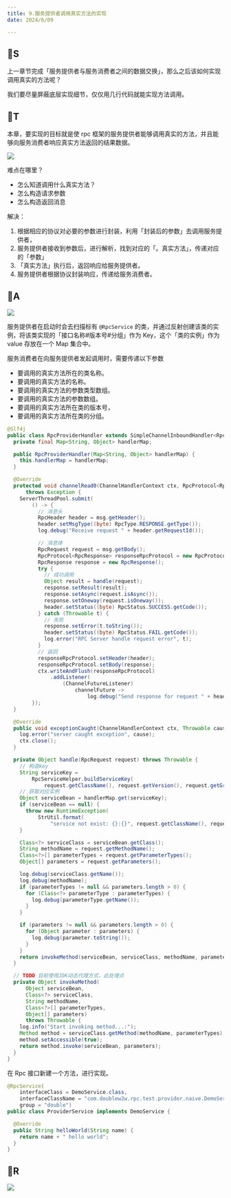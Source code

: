 ```yaml
---
title: 9.服务提供者调用真实方法的实现
date: 2024/6/09

---
```


## 🍈S

上一章节完成「服务提供者与服务消费者之间的数据交换」，那么之后该如何实现调用真实的方法呢？

我们要尽量屏蔽底层实现细节，仅仅用几行代码就能实现方法调用。

## 🍈T

本章，要实现的目标就是使 rpc 框架的服务提供者能够调用真实的方法，并且能够向服务消费者响应真实方法返回的结果数据。

<img src="https://doublew2w-myblogimages.oss-cn-hangzhou.aliyuncs.com/img/202406090035677.png"/>

难点在哪里？

- 怎么知道调用什么真实方法？
- 怎么构造请求参数
- 怎么构造返回消息

解决：

1. 根据相应的协议对必要的参数进行封装，利用「封装后的参数」去调用服务提供者，
2. 服务提供者接收到参数后，进行解析，找到对应的「。真实方法」，传递对应的「参数」
3. 「真实方法」执行后，返回响应给服务提供者。
4. 服务提供者根据协议封装响应，传递给服务消费者。

## 🍈A

<img src="https://doublew2w-myblogimages.oss-cn-hangzhou.aliyuncs.com/img/202406090043993.png"/>

服务提供者在启动时会去扫描标有 `@RpcService` 的类，并通过反射创建该类的实例，将该类实现的「接口名称#版本号#分组」作为 Key，这个「类的实例」作为 value 存放在一个 Map 集合中。



服务消费者在向服务提供者发起调用时，需要传递以下参数

- 要调用的真实方法所在的类名称。
- 要调用的真实方法的名称。
- 要调用的真实方法的参数类型数组。
- 要调用的真实方法的参数数组。
- 要调用的真实方法所在类的版本号，
- 要调用的真实方法所在类的分组。



```java
@Slf4j
public class RpcProviderHandler extends SimpleChannelInboundHandler<RpcProtocol<RpcRequest>> {
  private final Map<String, Object> handlerMap;

  public RpcProviderHandler(Map<String, Object> handlerMap) {
    this.handlerMap = handlerMap;
  }

  @Override
  protected void channelRead0(ChannelHandlerContext ctx, RpcProtocol<RpcRequest> msg)
      throws Exception {
    ServerThreadPool.submit(
        () -> {
          // 消息头
          RpcHeader header = msg.getHeader();
          header.setMsgType((byte) RpcType.RESPONSE.getType());
          log.debug("Receive request " + header.getRequestId());

          // 消息体
          RpcRequest request = msg.getBody();
          RpcProtocol<RpcResponse> responseRpcProtocol = new RpcProtocol<>();
          RpcResponse response = new RpcResponse();
          try {
            // 成功调用
            Object result = handle(request);
            response.setResult(result);
            response.setAsync(request.isAsync());
            response.setOneway(request.isOneway());
            header.setStatus((byte) RpcStatus.SUCCESS.getCode());
          } catch (Throwable t) {
            // 失败
            response.setError(t.toString());
            header.setStatus((byte) RpcStatus.FAIL.getCode());
            log.error("RPC Server handle request error", t);
          }
          // 返回
          responseRpcProtocol.setHeader(header);
          responseRpcProtocol.setBody(response);
          ctx.writeAndFlush(responseRpcProtocol)
              .addListener(
                  (ChannelFutureListener)
                      channelFuture ->
                          log.debug("Send response for request " + header.getRequestId()));
        });
  }

  @Override
  public void exceptionCaught(ChannelHandlerContext ctx, Throwable cause) throws Exception {
    log.error("server caught exception", cause);
    ctx.close();
  }

  private Object handle(RpcRequest request) throws Throwable {
    // 构造key
    String serviceKey =
        RpcServiceHelper.buildServiceKey(
            request.getClassName(), request.getVersion(), request.getGroup());
    // 获取对应实例
    Object serviceBean = handlerMap.get(serviceKey);
    if (serviceBean == null) {
      throw new RuntimeException(
          StrUtil.format(
              "service not exist: {}:{}", request.getClassName(), request.getMethodName()));
    }

    Class<?> serviceClass = serviceBean.getClass();
    String methodName = request.getMethodName();
    Class<?>[] parameterTypes = request.getParameterTypes();
    Object[] parameters = request.getParameters();

    log.debug(serviceClass.getName());
    log.debug(methodName);
    if (parameterTypes != null && parameters.length > 0) {
      for (Class<?> parameterType : parameterTypes) {
        log.debug(parameterType.getName());
      }
    }

    if (parameters != null && parameters.length > 0) {
      for (Object parameter : parameters) {
        log.debug(parameter.toString());
      }
    }
    return invokeMethod(serviceBean, serviceClass, methodName, parameterTypes, parameters);
  }

  // TODO 目前使用JDK动态代理方式，此处埋点
  private Object invokeMethod(
      Object serviceBean,
      Class<?> serviceClass,
      String methodName,
      Class<?>[] parameterTypes,
      Object[] parameters)
      throws Throwable {
    log.info("Start invoking method...:");
    Method method = serviceClass.getMethod(methodName, parameterTypes);
    method.setAccessible(true);
    return method.invoke(serviceBean, parameters);
  }
}

```

在 Rpc 接口新建一个方法，进行实现。

```java
@RpcService(
    interfaceClass = DemoService.class,
    interfaceClassName = "com.doublew2w.rpc.test.provider.naive.DemoService",
    group = "double")
public class ProviderService implements DemoService {

  @Override
  public String helloWorld(String name) {
    return name + " hello world";
  }
}
```

## 🍈R

<img src="https://doublew2w-myblogimages.oss-cn-hangzhou.aliyuncs.com/img/202406090148156.png"/>
